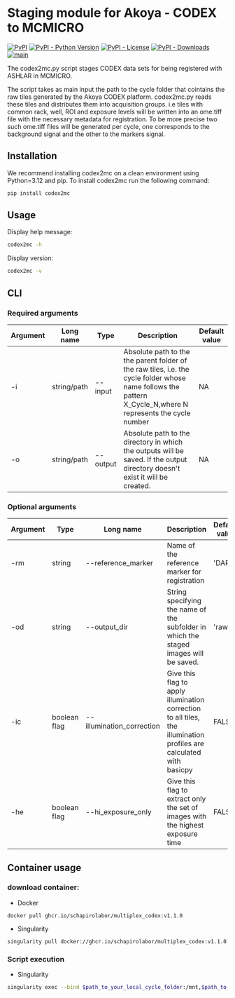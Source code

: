 # Staging module for Akoya - CODEX to MCMICRO
[![PyPI](https://img.shields.io/pypi/v/codex2mc?style=flat-square)](https://pypi.org/project/codex2mc/)
[![PyPI - Python Version](https://img.shields.io/pypi/pyversions/codex2mc?style=flat-square)](https://pypi.org/project/codex2mc/)
[![PyPI - License](https://img.shields.io/pypi/l/codex2mc?style=flat-square)](https://pypi.org/project/codex2mc/)
[![PyPI - Downloads](https://img.shields.io/pypi/dm/codex2mc?style=flat-square)](https://pypi.org/project/codex2mc/)
[![main](https://github.com/saezlab/liana-py/actions/workflows/main.yml/badge.svg)](https://github.com/schapirolabor/codex2mc/actions)

The codex2mc.py script stages CODEX data sets for being registered with ASHLAR in MCMICRO.

The script takes as main input the path to the cycle folder that cointains the raw tiles generated by the Akoya CODEX platform.  codex2mc.py reads these tiles and distributes them into acquisition groups. i.e tiles with common rack, well, ROI and exposure levels will be written into an ome.tiff file with the necessary metadata for registration.  To be more precise two such ome.tiff files will be generated per cycle, one corresponds to the background signal and the other to the markers signal.

## Installation
We recommend installing codex2mc on a clean environment using Python=3.12 and pip. To install codex2mc run the following command:

```bash
pip install codex2mc
```

## Usage
Display help message:
```bash
codex2mc -h
```

Display version:
```bash
codex2mc -v
```

## CLI
### Required arguments
| Argument|Long name|Type|Description|Default value|
|---------|---------|----|-----------|-------------|
| -i | string/path | --input | Absolute path to the the parent folder of the raw tiles, i.e. the cycle folder whose name follows the pattern X_Cycle_N,where N represents the cycle number | NA |
| -o | string/path | --output | Absolute path to the directory in which the outputs will be saved. If the output directory doesn't exist it will be created. | NA |

### Optional arguments
| Argument|Type|Long name| Description | Default value |
|---------|----|---------|-------------|---------------|
|-rm|string | --reference_marker | Name of the reference marker for registration|'DAPI'|
|-od|string | --output_dir | String specifying the name of the subfolder in which the staged images will be saved.|'raw'|
|-ic|boolean flag | --illumination_correction |Give this flag to apply illumination correction to all tiles, the illumination profiles are calculated with basicpy | FALSE |
|-he|boolean flag | --hi_exposure_only |Give this flag to extract only the set of images with the highest exposure time|FALSE|

## Container usage
### download container:
- Docker
```
docker pull ghcr.io/schapirolabor/multiplex_codex:v1.1.0
```
- Singularity
```
singularity pull docker://ghcr.io/schapirolabor/multiplex_codex:v1.1.0
```
### Script execution

- Singularity
``` bash
singularity exec --bind $path_to_your_local_cycle_folder:/mnt,$path_to_your_local_output_folder:/media --no-home $path_to_container python staging/codex2mc/codex2mc.py -i /mnt/$path_to_your_local_cycle_folder -o /media/$path_to_your_local_output_folder
```


